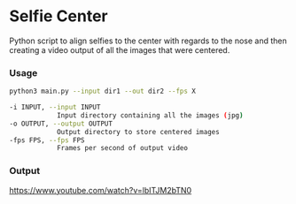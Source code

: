 # Selfie Center

Python script to align selfies to the center with regards to the nose and then creating a video output of all the images that were centered.

### Usage


```bash
python3 main.py --input dir1 --out dir2 --fps X
```

```bash
-i INPUT, --input INPUT
			Input directory containing all the images (jpg)
-o OUTPUT, --output OUTPUT
			Output directory to store centered images
-fps FPS, --fps FPS
			Frames per second of output video
```

### Output
https://www.youtube.com/watch?v=lbITJM2bTN0